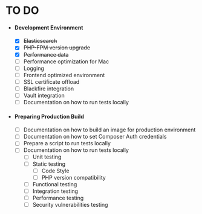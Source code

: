 # TO DO

- #### Development Environment
    - [x] ~~Elasticsearch~~
    - [x] ~~PHP-FPM version upgrade~~
    - [x] ~~Performance data~~
    - [ ] Performance optimization for Mac
    - [ ] Logging
    - [ ] Frontend optimized environment
    - [ ] SSL certificate offload
    - [ ] Blackfire integration
    - [ ] Vault integration
    - [ ] Documentation on how to run tests locally
- #### Preparing Production Build
    - [ ] Documentation on how to build an image for production  environment 
    - [ ] Documentation on how to set Composer Auth credentials
    - [ ] Prepare a script to run tests locally
    - [ ] Documentation on how to run tests locally
        - [ ] Unit testing
        - [ ] Static testing
            - [ ] Code Style
            - [ ] PHP version compatibility
        - [ ] Functional testing
        - [ ] Integration testing
        - [ ] Performance testing
        - [ ] Security vulnerabilities testing